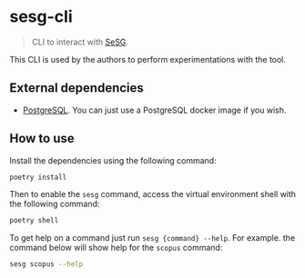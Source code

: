 # sesg-cli

> CLI to interact with [SeSG](https://github.com/demetrius-mp/sesg).

This CLI is used by the authors to perform experimentations with the tool.

## External dependencies

- [PostgreSQL](https://www.postgresql.org/). You can just use a PostgreSQL docker image if you wish.

## How to use

Install the dependencies using the following command:

```sh
poetry install
```

Then to enable the `sesg` command, access the virtual environment shell with the following command:

```sh
poetry shell
```

To get help on a command just run `sesg {command} --help`. For example. the command below will show help for the `scopus` command:

```sh
sesg scopus --help
```